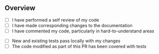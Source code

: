 ## Overview
- [ ] I have performed a self review of my code
- [ ] I have made corresponding changes to the documentation
- [ ] I have commented my code, particularly in hard-to-understand areas
<!-- Remove the below if this project doesn't have tests (maybe it should?) -->
- [ ] New and existing tests pass locally with my changes
- [ ] The code modified as part of this PR has been covered with tests
